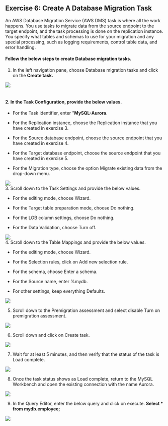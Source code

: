 ## Exercise 6: Create A Database Migration Task
An AWS Database Migration Service (AWS DMS) task is where all the work happens. You use tasks to migrate data from the source endpoint to the target endpoint, and the task processing is done on the replication instance. You specify what tables and schemas to use for your migration and any special processing, such as logging requirements, control table data, and error handling.

#### Follow the below steps to create Database migration tasks.

1. In the left navigation pane, choose Database migration tasks and click on the **Create task.**

![](./screen/Screenshot_43.png)
<br>
<br>

#### 2. In the Task Configuration, provide the below values.

- For the Task identifier, enter "**MySQL-Aurora**.

- For the Replication instance, choose the Replication instance that you have created in exercise 3.

- For the Source database endpoint, choose the source endpoint that you have created in exercise 4.

- For the Target database endpoint, choose the source endpoint that you have created in exercise 5.

- For the Migration type, choose the option Migrate existing data from the drop-down menu.

![](./screen/Screenshot_44.png)
<br>
3. Scroll down to the Task Settings and provide the below values.

- For the editing mode, choose Wizard.

- For the Target table preparation mode, choose Do nothing.

- For the LOB column settings, choose Do nothing.

- For the Data Validation, choose Turn off.

![](./screen/Screenshot_45.png)
<br>
4. Scroll down to the Table Mappings and provide the below values.

- For the editing mode, choose Wizard.

- For the Selection rules, click on Add new selection rule.

- For the schema, choose Enter a schema.

- For the Source name, enter %mydb.

- For other settings, keep everything Defaults.

![](./screen/Screenshot_46.png)
<br>

5. Scroll down to the Premigration assessment and select disable Turn on premigration assessment.

![](./screen/Screenshot_47.png)
<br>

6. Scroll down and click on Create task.

![](./screen/Screenshot_48.png)
<br>

7. Wait for at least 5 minutes, and then verify that the status of the task is Load complete.

![](./screen/Screenshot_49.png)
<br>

8. Once the task status shows as Load complete, return to the MySQL Workbench and open the existing connection with the name Aurora.

![](./screen/Screenshot_50.png)
<br>

9. In the Query Editor, enter the below query and click on execute.
**Select * from mydb.employee;**

![](./screen/Screenshot_51.png)